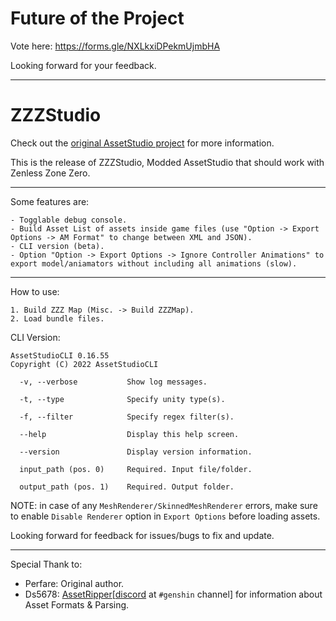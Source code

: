 # Future of the Project

Vote here: https://forms.gle/NXLkxiDPekmUjmbHA

Looking forward for your feedback.
_____________________________________________________________________________________________________________________________

# ZZZStudio
Check out the [original AssetStudio project](https://github.com/Perfare/AssetStudio) for more information.

This is the release of ZZZStudio, Modded AssetStudio that should work with Zenless Zone Zero.
_____________________________________________________________________________________________________________________________

Some features are:
```
- Togglable debug console.
- Build Asset List of assets inside game files (use "Option -> Export Options -> AM Format" to change between XML and JSON).
- CLI version (beta).
- Option "Option -> Export Options -> Ignore Controller Animations" to export model/aniamators without including all animations (slow).
```
_____________________________________________________________________________________________________________________________
How to use:

```
1. Build ZZZ Map (Misc. -> Build ZZZMap).
2. Load bundle files.
```

CLI Version:
```
AssetStudioCLI 0.16.55
Copyright (C) 2022 AssetStudioCLI

  -v, --verbose           Show log messages.

  -t, --type              Specify unity type(s).

  -f, --filter            Specify regex filter(s).

  --help                  Display this help screen.

  --version               Display version information.

  input_path (pos. 0)     Required. Input file/folder.

  output_path (pos. 1)    Required. Output folder.
```

NOTE: in case of any `MeshRenderer/SkinnedMeshRenderer` errors, make sure to enable `Disable Renderer` option in `Export Options` before loading assets.

Looking forward for feedback for issues/bugs to fix and update.
_____________________________________________________________________________________________________________________________
Special Thank to:
- Perfare: Original author.
- Ds5678: [AssetRipper](https://github.com/AssetRipper/AssetRipper)[[discord](https://discord.gg/XqXa53W2Yh) at `#genshin` channel] for information about Asset Formats & Parsing.
